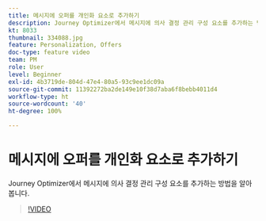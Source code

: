 ```yaml
---
title: 메시지에 오퍼를 개인화 요소로 추가하기
description: Journey Optimizer에서 메시지에 의사 결정 관리 구성 요소를 추가하는 방법을 알아봅니다.
kt: 8033
thumbnail: 334088.jpg
feature: Personalization, Offers
doc-type: feature video
team: PM
role: User
level: Beginner
exl-id: 4b3719de-804d-47e4-80a5-93c9ee1dc09a
source-git-commit: 11392272ba2de149e10f38d7aba6f8bebb4011d4
workflow-type: ht
source-wordcount: '40'
ht-degree: 100%

---
```


# 메시지에 오퍼를 개인화 요소로 추가하기

Journey Optimizer에서 메시지에 의사 결정 관리 구성 요소를 추가하는 방법을 알아봅니다.

>[!VIDEO](https://video.tv.adobe.com/v/334088?quality=12)
